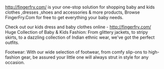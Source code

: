 http://fingerfry.com/ is your one-stop solution for shopping  baby and kids clothes ,dresses ,shoes and accessories & more products, Browse FingerFry.Com for free to get everything your baby needs.

Check out our kids dress and baby clothes online - http://fingerfry.com/
Huge Collection of 
Baby & Kids Fashion: From glittery jackets, to stripy skirts, to a dazzling collection of Indian ethnic wear, we've got the perfect outfits.

Footwear: With our wide selection of footwear, from comfy slip-ons to high-fashion gear, be assured your little one will always strut in style for any occasion.
